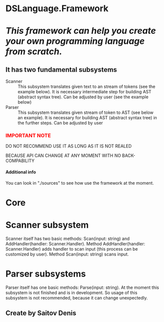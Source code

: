 # DSLanguage.Framework
<div>
  <h1>
    <em>
      This framework can help you create your own programming language from scratch.
    </em>
  </h1>
</div>
<div>
  <h2>It has two fundamental subsystems</h2>
  <dl> 
    <dt>Scanner</dt>
    <dd>
      This subsystem translates given text to an stream of tokens (see the example below).
      It is necessary intermediate step for building AST (abstract syntax tree).
      Can be adjusted by user (see the example below)
    </dd>
    <dt>Parser</dt>
    <dd>
      This subsystem translates given stream of token to AST (see below an example).
      It is necessary for building AST (abstract syntax tree) in the further steps.
      Can be adjusted by user
    </dd>
  </dl>
</div>
<div>
  <h3 style='color: red'>IMPORTANT NOTE</h3> 
  <p>DO NOT RECOMMEND USE IT AS LONG AS IT IS NOT REALED</p>
  <p>BECAUSE API CAN CHANGE AT ANY MOMENT WITH NO BACK-COMPABILITY</p>
</div>
<div>
  <h4>Additional info</h4>
  <p>You can look in "./sources" to see how use the framework at the moment.</p>
</div>

# Core

# Scanner subsystem
Scanner itself has two basic methods: Scan(input: string) and AddHandler(handler: Scanner.Handler).
Method AddHandler(handler: Scanner.Handler) adds handler to scan input (this process can be customized by user).
Method Scan(input: string) scans input.

# Parser subsystems
Parser itself has one basic methods: Parse(input: string).
At the moment this subsystem is not finished and is in development.
So usage of this subsystem is not recommended, because it can change unexpectedly.

## Create by Saitov Denis